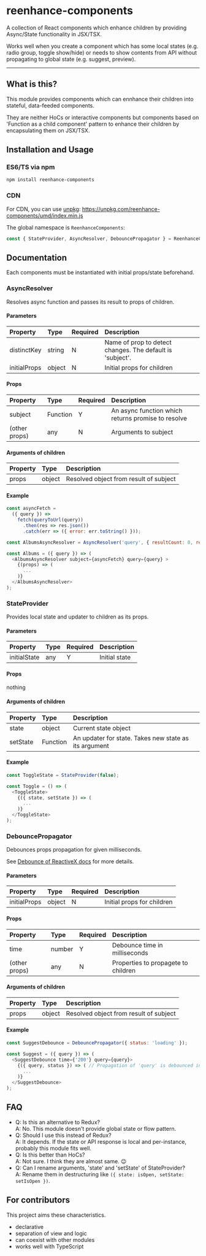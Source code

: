 reenhance-components
============

A collection of React components which enhance children by providing Async/State functionality in JSX/TSX.

Works well when you create a component which has some local states (e.g. radio group, toggle show/hide) or needs to show contents from API without propagating to global state (e.g. suggest, preview).

---

## What is this?

This module provides components which can ennhance their children into stateful, data-feeded components.

They are neither HoCs or interactive components but components based on 'Function as a child component' pattern to enhance their children by encapsulating them on JSX/TSX.

## Installation and Usage

### ES6/TS via npm

```sh
npm install reenhance-components
```

### CDN

For CDN, you can use [unpkg](https://unpkg.com/):
https://unpkg.com/reenhance-components/umd/index.min.js

The global namespace is `ReenhanceComponents`:

```js
const { StateProvider, AsyncResolver, DebouncePropagator } = ReenhanceComponents;
```

## Documentation

Each components must be instantiated with initial props/state beforehand.

### AsyncResolver

Resolves async function and passes its result to props of children.

#### Parameters

| Property | Type | Required | Description |
|:---|:---|:---|:---|
| distinctKey | string | N | Name of prop to detect changes. The default is 'subject'. |
| initialProps | object | N | Initial props for children |

#### Props

| Property | Type | Required | Description |
|:---|:---|:---|:---|
| subject | Function | Y | An async function which returns promise to resolve |
| (other props) | any | N | Arguments to subject |

#### Arguments of children

| Property | Type | Description |
|:---|:---|:---|
| props | object | Resolved object from result of subject |

#### Example

```js
const asyncFetch =
  ({ query }) =>
    fetch(queryToUrl(query))
      .then(res => res.json())
      .catch(err => ({ error: err.toString() }));

const AlbumsAsyncResolver = AsyncResolver('query', { resultCount: 0, results: [] });

const Albums = ({ query }) => (
  <AlbumsAsyncResolver subject={asyncFetch} query={query} >
    {(props) => (
      ...
    )}
  </AlbumsAsyncResolver>
);
```

### StateProvider

Provides local state and updater to children as its props.

#### Parameters

| Property | Type | Required | Description |
|:---|:---|:---|:---|
| initialState | any | Y | Initial state |

#### Props

nothing

#### Arguments of children

| Property | Type | Description |
|:---|:---|:---|
| state | object | Current state object |
| setState | Function | An updater for state. Takes new state as its argument |

#### Example

```js
const ToggleState = StateProvider(false);

const Toggle = () => (
  <ToggleState>
    {({ state, setState }) => (
      ...
    )}
  </ToggleState>
);
```

### DebouncePropagator

Debounces props propagation for given milliseconds.

See [Debounce of ReactiveX docs](http://reactivex.io/documentation/operators/debounce.html) for more details.

#### Parameters

| Property | Type | Required | Description |
|:---|:---|:---|:---|
| initialProps | object | N | Initial props for children |

#### Props

| Property | Type | Required | Description |
|:---|:---|:---|:---|
| time | number | Y | Debounce time in milliseconds |
| (other props) | any | N | Properties to propagete to children |

#### Arguments of children

| Property | Type | Description |
|:---|:---|:---|
| props | object | Resolved object from result of subject |

#### Example

```js
const SuggestDebounce = DebouncePropagator({ status: 'loading' });

const Suggest = ({ query }) => (
  <SuggestDebounce time={'200'} query={query}>
    {({ query, status }) => ( // Propagation of 'query' is debounced in 200ms
      ...
    )}
  </SuggestDebounce>
);
```

## FAQ

- Q: Is this an alternative to Redux?  
A: No. This module doesn't provide global state or flow pattern.
- Q: Should I use this instead of Redux?  
A: It depends. If the state or API response is local and per-instance, probably this module fits well.
- Q: Is this better than HoCs?  
A: Not sure. I think they are almost same. 😉
- Q: Can I rename arguments, 'state' and 'setState' of StateProvider?  
A: Rename them in destructuring like `({ state: isOpen, setState: setIsOpen })`.

## For contributors

This project aims these characteristics.

* declarative
* separation of view and logic
* can coexist with other modules
* works well with TypeScript

